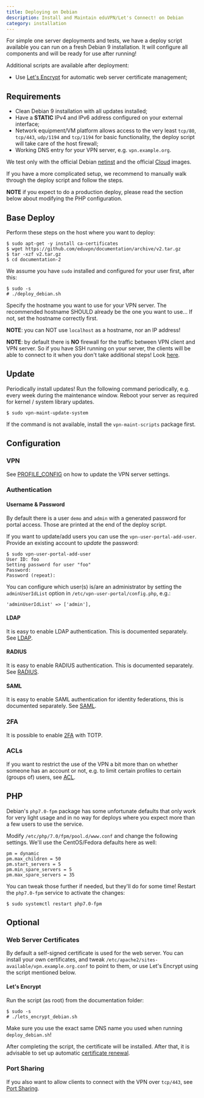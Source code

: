 ```yaml
---
title: Deploying on Debian
description: Install and Maintain eduVPN/Let's Connect! on Debian
category: installation
---
```


For simple one server deployments and tests, we have a deploy script available 
you can run on a fresh Debian 9 installation. It will configure all components 
and will be ready for use after running!

Additional scripts are available after deployment:

* Use [Let's Encrypt](https://letsencrypt.org/) for automatic web server 
  certificate management;

## Requirements

* Clean Debian 9 installation with all updates installed;
* Have a **STATIC** IPv4 and IPv6 address configured on your external 
  interface;
* Network equipment/VM platform allows access to the very least `tcp/80`, 
  `tcp/443`, `udp/1194` and `tcp/1194` for basic functionality, the deploy 
  script will take care of the host firewall;
* Working DNS entry for your VPN server, e.g. `vpn.example.org`.

We test only with the official Debian 
[netinst](https://www.debian.org/distrib/netinst) and the official 
[Cloud](https://cdimage.debian.org/cdimage/openstack/) images.

If you have a more complicated setup, we recommend to manually walk through 
the deploy script and follow the steps.

**NOTE** if you expect to do a production deploy, please read the section below 
about modifying the PHP configuration.

## Base Deploy

Perform these steps on the host where you want to deploy:

    $ sudo apt-get -y install ca-certificates
    $ wget https://github.com/eduvpn/documentation/archive/v2.tar.gz
    $ tar -xzf v2.tar.gz
    $ cd documentation-2

We assume you have `sudo` installed and configured for your user first, after
this:

    $ sudo -s
    # ./deploy_debian.sh

Specify the hostname you want to use for your VPN server. The recommended 
hostname SHOULD already be the one you want to use... If not, set the hostname
correctly first.

**NOTE**: you can NOT use `localhost` as a hostname, nor an IP address!

**NOTE**: by default there is **NO** firewall for the traffic between VPN 
client and VPN server. So if you have SSH running on your server, the clients
will be able to connect to it when you don't take additional steps! Look 
[here](FIREWALL.md).

## Update

Periodically install updates! Run the following command periodically, e.g. 
every week during the maintenance window. Reboot your server as required for 
kernel / system library updates.

    $ sudo vpn-maint-update-system

If the command is not available, install the `vpn-maint-scripts` package first.

## Configuration

### VPN

See [PROFILE_CONFIG](PROFILE_CONFIG.md) on how to update the VPN server 
settings.

### Authentication 

#### Username & Password

By default there is a user `demo` and `admin` with a generated password for 
portal access. Those are printed at the end of the deploy script.

If you want to update/add users you can use the `vpn-user-portal-add-user`. 
Provide an existing account to _update_ the password:

    $ sudo vpn-user-portal-add-user
    User ID: foo
    Setting password for user "foo"
    Password: 
    Password (repeat): 

You can configure which user(s) is/are an administrator by setting the 
`adminUserIdList` option in `/etc/vpn-user-portal/config.php`, e.g.:

    'adminUserIdList' => ['admin'],

#### LDAP

It is easy to enable LDAP authentication. This is documented separately. See
[LDAP](LDAP.md).

#### RADIUS

It is easy to enable RADIUS authentication. This is documented separately. See
[RADIUS](RADIUS.md).

#### SAML

It is easy to enable SAML authentication for identity federations, this is 
documented separately. See [SAML](SAML.md).

### 2FA

It is possible to enable [2FA](2FA.md) with TOTP.

### ACLs

If you want to restrict the use of the VPN a bit more than on whether someone
has an account or not, e.g. to limit certain profiles to certain (groups of)
users, see [ACL](ACL.md).

## PHP 

Debian's `php7.0-fpm` package has some unfortunate defaults that only work for 
very light usage and in no way for deploys where you expect more than a few 
users to use the service.

Modify `/etc/php/7.0/fpm/pool.d/www.conf` and change the following settings. 
We'll use the CentOS/Fedora defaults here as well:

    pm = dynamic
    pm.max_children = 50
    pm.start_servers = 5
    pm.min_spare_servers = 5
    pm.max_spare_servers = 35
 
You can tweak those further if needed, but they'll do for some time! Restart 
the `php7.0-fpm` service to activate the changes:

    $ sudo systemctl restart php7.0-fpm

## Optional

### Web Server Certificates

By default a self-signed certificate is used for the web server. You can 
install your own certificates, and tweak 
`/etc/apache2/sites-available/vpn.example.org.conf` to point to them, or use 
Let's Encrypt using the script mentioned below.

#### Let's Encrypt

Run the script (as root) from the documentation folder:

    $ sudo -s
    # ./lets_encrypt_debian.sh

Make sure you use the exact same DNS name you used when running 
`deploy_debian.sh`! 

After completing the script, the certificate will be installed. After that, it
is advisable to set up automatic
[certificate renewal](https://certbot.eff.org/docs/using.html#renewing-certificates).


### Port Sharing

If you also want to allow clients to connect with the VPN over `tcp/443`, see 
[Port Sharing](PORT_SHARING.md).


